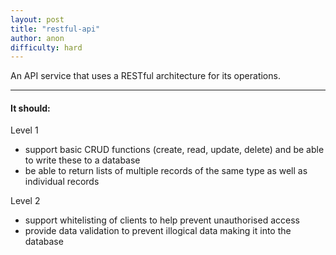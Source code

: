 ```yaml
---
layout: post
title: "restful-api"
author: anon
difficulty: hard
---
```


An API service that uses a RESTful architecture for its operations.

---

#### It should: ####

Level 1

  - support basic CRUD functions (create, read, update, delete) and be able to write these to a database
  - be able to return lists of multiple records of the same type as well as individual records

Level 2

  - support whitelisting of clients to help prevent unauthorised access
  - provide data validation to prevent illogical data making it into the database
